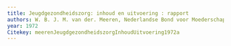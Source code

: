 ```yaml
---
title: Jeugdgezondheidszorg: inhoud en uitvoering : rapport
authors: W. B. J. M. van der. Meeren, Nederlandse Bond voor Moederschapszorg en Kinderhygiëne.
year: 1972
Citekey: meerenJeugdgezondheidszorgInhoudUitvoering1972a
---
```


